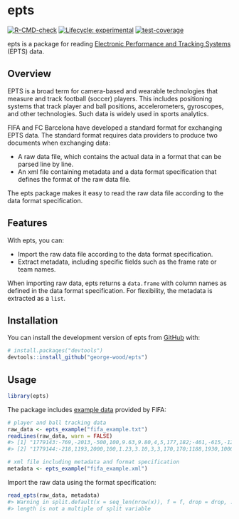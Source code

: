 
<!-- README.md is generated from README.Rmd. Please edit that file -->

# epts

<!-- badges: start -->

[![R-CMD-check](https://github.com/george-wood/epts/actions/workflows/R-CMD-check.yaml/badge.svg)](https://github.com/george-wood/epts/actions/workflows/R-CMD-check.yaml)
[![Lifecycle:
experimental](https://img.shields.io/badge/lifecycle-experimental-orange.svg)](https://lifecycle.r-lib.org/articles/stages.html#experimental)
[![test-coverage](https://github.com/george-wood/epts/actions/workflows/test-coverage.yaml/badge.svg)](https://github.com/george-wood/epts/actions/workflows/test-coverage.yaml)
<!-- badges: end -->

epts is a package for reading [Electronic Performance and Tracking
Systems](https://www.fifa.com/technical/football-technology/standards/epts)
(EPTS) data.

## Overview

EPTS is a broad term for camera-based and wearable technologies that
measure and track football (soccer) players. This includes positioning
systems that track player and ball positions, accelerometers,
gyroscopes, and other technologies. Such data is widely used in sports
analytics.

FIFA and FC Barcelona have developed a standard format for exchanging
EPTS data. The standard format requires data providers to produce two
documents when exchanging data:

- A raw data file, which contains the actual data in a format that can
  be parsed line by line.
- An xml file containing metadata and a data format specification that
  defines the format of the raw data file.

The epts package makes it easy to read the raw data file according to
the data format specification.

## Features

With epts, you can:

- Import the raw data file according to the data format specification.
- Extract metadata, including specific fields such as the frame rate or
  team names.

When importing raw data, epts returns a `data.frame` with column names
as defined in the data format specification. For flexibility, the
metadata is extracted as a `list`.

## Installation

You can install the development version of epts from
[GitHub](https://github.com/) with:

``` r
# install.packages("devtools")
devtools::install_github("george-wood/epts")
```

## Usage

``` r
library(epts)
```

The package includes [example
data](https://www.fifa.com/technical/football-technology/standards/epts/research-development-epts-standard-data-format)
provided by FIFA:

``` r
# player and ball tracking data
raw_data <- epts_example("fifa_example.txt")
readLines(raw_data, warn = FALSE)
#> [1] "1779143:-769,-2013,-500,100,9.63,9.80,4,5,177,182;-461,-615,-120,99,900,9.10,4,5,170,179;-2638,3478,120,110,1.15,5.20,3,4,170,175;:-2656,367,100:"
#> [2] "1779144:-218,1193,2000,100,1.23,3.10,3,3,170,170;1188,1930,1000,100,3.25,3.70,3,3,177,179;-235,-1522,-100,100,2.72,3.20,3,3,180,182;:-521,816,11:"

# xml file including metadata and format specification
metadata <- epts_example("fifa_example.xml")
```

Import the raw data using the format specification:

``` r
read_epts(raw_data, metadata)
#> Warning in split.default(x = seq_len(nrow(x)), f = f, drop = drop, ...): data
#> length is not a multiple of split variable
```
